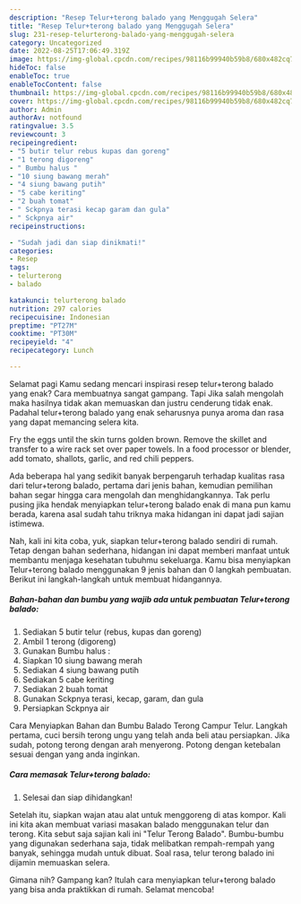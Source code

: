 ```yaml
---
description: "Resep Telur+terong balado yang Menggugah Selera"
title: "Resep Telur+terong balado yang Menggugah Selera"
slug: 231-resep-telurterong-balado-yang-menggugah-selera
category: Uncategorized
date: 2022-08-25T17:06:49.319Z
image: https://img-global.cpcdn.com/recipes/98116b99940b59b8/680x482cq70/telurterong-balado-foto-resep-utama.jpg
hideToc: false
enableToc: true
enableTocContent: false
thumbnail: https://img-global.cpcdn.com/recipes/98116b99940b59b8/680x482cq70/telurterong-balado-foto-resep-utama.jpg
cover: https://img-global.cpcdn.com/recipes/98116b99940b59b8/680x482cq70/telurterong-balado-foto-resep-utama.jpg
author: Admin
authorAv: notfound
ratingvalue: 3.5
reviewcount: 3
recipeingredient:
- "5 butir telur rebus kupas dan goreng"
- "1 terong digoreng"
- " Bumbu halus "
- "10 siung bawang merah"
- "4 siung bawang putih"
- "5 cabe keriting"
- "2 buah tomat"
- " Sckpnya terasi kecap garam dan gula"
- " Sckpnya air"
recipeinstructions:

- "Sudah jadi dan siap dinikmati!"
categories:
- Resep
tags:
- telurterong
- balado

katakunci: telurterong balado 
nutrition: 297 calories
recipecuisine: Indonesian
preptime: "PT27M"
cooktime: "PT30M"
recipeyield: "4"
recipecategory: Lunch

---
```



Selamat pagi Kamu sedang mencari inspirasi resep telur+terong balado yang enak? Cara membuatnya sangat gampang. Tapi Jika salah mengolah maka hasilnya tidak akan memuaskan dan justru cenderung tidak enak. Padahal telur+terong balado yang enak seharusnya punya aroma dan rasa yang dapat memancing selera kita.


Fry the eggs until the skin turns golden brown. Remove the skillet and transfer to a wire rack set over paper towels. In a food processor or blender, add tomato, shallots, garlic, and red chili peppers.

Ada beberapa hal yang sedikit banyak berpengaruh terhadap kualitas rasa dari telur+terong balado, pertama dari jenis bahan, kemudian pemilihan bahan segar hingga cara mengolah dan menghidangkannya. Tak perlu pusing jika hendak menyiapkan telur+terong balado enak di mana pun kamu berada, karena asal sudah tahu triknya maka hidangan ini dapat jadi sajian istimewa.


Nah, kali ini kita coba, yuk, siapkan telur+terong balado sendiri di rumah. Tetap dengan bahan sederhana, hidangan ini dapat memberi manfaat untuk membantu menjaga kesehatan tubuhmu sekeluarga. Kamu bisa menyiapkan Telur+terong balado menggunakan 9 jenis bahan dan 0 langkah pembuatan. Berikut ini langkah-langkah untuk membuat hidangannya.

<!--inarticleads1-->

##### Bahan-bahan dan bumbu yang wajib ada untuk pembuatan Telur+terong balado:

1. Sediakan 5 butir telur (rebus, kupas dan goreng)
1. Ambil 1 terong (digoreng)
1. Gunakan  Bumbu halus :
1. Siapkan 10 siung bawang merah
1. Sediakan 4 siung bawang putih
1. Sediakan 5 cabe keriting
1. Sediakan 2 buah tomat
1. Gunakan  Sckpnya terasi, kecap, garam, dan gula
1. Persiapkan  Sckpnya air


Cara Menyiapkan Bahan dan Bumbu Balado Terong Campur Telur. Langkah pertama, cuci bersih terong ungu yang telah anda beli atau persiapkan. Jika sudah, potong terong dengan arah menyerong. Potong dengan ketebalan sesuai dengan yang anda inginkan. 

<!--inarticleads2-->

##### Cara memasak Telur+terong balado:


1. Selesai dan siap dihidangkan!

Setelah itu, siapkan wajan atau alat untuk menggoreng di atas kompor. Kali ini kita akan membuat variasi masakan balado menggunakan telur dan terong. Kita sebut saja sajian kali ini &#34;Telur Terong Balado&#34;. Bumbu-bumbu yang digunakan sederhana saja, tidak melibatkan rempah-rempah yang banyak, sehingga mudah untuk dibuat. Soal rasa, telur terong balado ini dijamin memuaskan selera. 

Gimana nih? Gampang kan? Itulah cara menyiapkan telur+terong balado yang bisa anda praktikkan di rumah. Selamat mencoba!
